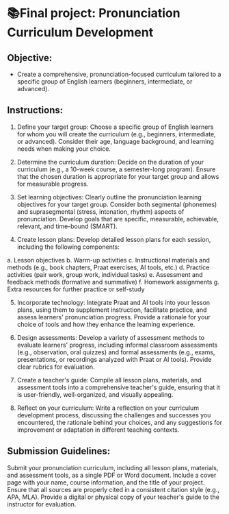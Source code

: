 # 📚**Final project: Pronunciation Curriculum Development**

## **Objective:** 
- Create a comprehensive, pronunciation-focused curriculum tailored to a specific group of English learners (beginners, intermediate, or advanced).

## **Instructions:**

1. Define your target group: Choose a specific group of English learners for whom you will create the curriculum (e.g., beginners, intermediate, or advanced). Consider their age, language background, and learning needs when making your choice.

2. Determine the curriculum duration: Decide on the duration of your curriculum (e.g., a 10-week course, a semester-long program). Ensure that the chosen duration is appropriate for your target group and allows for measurable progress.

3. Set learning objectives: Clearly outline the pronunciation learning objectives for your target group. Consider both segmental (phonemes) and suprasegmental (stress, intonation, rhythm) aspects of pronunciation. Develop goals that are specific, measurable, achievable, relevant, and time-bound (SMART).

4. Create lesson plans: Develop detailed lesson plans for each session, including the following components:

a. Lesson objectives
b. Warm-up activities
c. Instructional materials and methods (e.g., book chapters, Praat exercises, AI tools, etc.)
d. Practice activities (pair work, group work, individual tasks)
e. Assessment and feedback methods (formative and summative)
f. Homework assignments
g. Extra resources for further practice or self-study

5. Incorporate technology: Integrate Praat and AI tools into your lesson plans, using them to supplement instruction, facilitate practice, and assess learners' pronunciation progress. Provide a rationale for your choice of tools and how they enhance the learning experience.

6. Design assessments: Develop a variety of assessment methods to evaluate learners' progress, including informal classroom assessments (e.g., observation, oral quizzes) and formal assessments (e.g., exams, presentations, or recordings analyzed with Praat or AI tools). Provide clear rubrics for evaluation.

7. Create a teacher's guide: Compile all lesson plans, materials, and assessment tools into a comprehensive teacher's guide, ensuring that it is user-friendly, well-organized, and visually appealing.

8. Reflect on your curriculum: Write a reflection on your curriculum development process, discussing the challenges and successes you encountered, the rationale behind your choices, and any suggestions for improvement or adaptation in different teaching contexts.

## Submission Guidelines:

Submit your pronunciation curriculum, including all lesson plans, materials, and assessment tools, as a single PDF or Word document.
Include a cover page with your name, course information, and the title of your project.
Ensure that all sources are properly cited in a consistent citation style (e.g., APA, MLA).
Provide a digital or physical copy of your teacher's guide to the instructor for evaluation.

